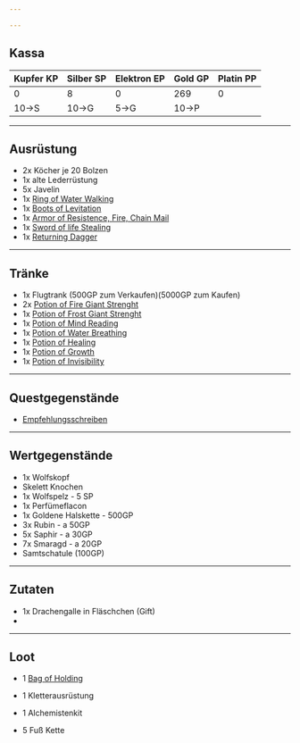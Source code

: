 ```yaml
---

---
```

## Kassa

| Kupfer KP | Silber SP | Elektron EP | Gold GP | Platin PP |
| --------- | --------- | ----------- | ------- | --------- |
| 0         | 8         | 0           | 269     | 0         |
| 10->S     | 10->G     | 5->G        | 10->P   |           |

---
## Ausrüstung
- 2x Köcher je 20 Bolzen
- 1x alte Lederrüstung
- 5x Javelin
- 1x [Ring of Water Walking](https://www.dndbeyond.com/magic-items/4737-ring-of-water-walking) 
- 1x [Boots of Levitation](https://www.dndbeyond.com/magic-items/4588-boots-of-levitation) 
- 1x [Armor of Resistence, Fire, Chain Mail](https://www.dndbeyond.com/magic-items/5371-armor-of-resistance) 
- 1x [Sword of life Stealing](https://www.dndbeyond.com/magic-items/5390-sword-of-life-stealing) 
- 1x [Returning Dagger](https://dnd5e.wikidot.com/artificer:infusions#toc15) 

---

## Tränke
- 1x Flugtrank (500GP zum Verkaufen)(5000GP zum Kaufen)
- 2x [Potion of Fire Giant Strenght](https://www.dndbeyond.com/magic-items/5417-potion-of-giant-strength) 
- 1x [Potion of Frost Giant Strenght](https://www.dndbeyond.com/magic-items/5417-potion-of-giant-strength) 
- 1x [Potion of Mind Reading](https://www.dndbeyond.com/magic-items/4711-potion-of-mind-reading) 
- 1x [Potion of Water Breathing](https://www.dndbeyond.com/magic-items/4715-potion-of-water-breathing) 
- 1x [Potion of Healing](https://www.dndbeyond.com/magic-items/4708-potion-of-healing) 
- 1x [Potion of Growth](https://www.dndbeyond.com/magic-items/4707-potion-of-growth)  
- 1x [Potion of Invisibility](https://www.dndbeyond.com/magic-items/4710-potion-of-invisibility) 



---
## Questgegenstände
- [Empfehlungsschreiben](Quests/Abgeschlossen/Quest%207) 


---
## Wertgegenstände
- 1x Wolfskopf
- Skelett Knochen
- 1x Wolfspelz - 5 SP
- 1x Perfümeflacon
- 1x Goldene Halskette - 500GP
- 3x Rubin - a 50GP
- 5x Saphir - a 30GP
- 7x Smaragd - a 20GP
- Samtschatule (100GP)

---
## Zutaten
- 1x Drachengalle in Fläschchen (Gift)
- 


---
## Loot
- 1 [Bag of Holding](Effekte/Ausrüstung#Bag%20of%20Holding) 
- 1 Kletterausrüstung 
- 1 Alchemistenkit 

- 5 Fuß Kette
